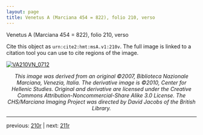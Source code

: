 ```yaml
---
layout: page
title: Venetus A (Marciana 454 = 822), folio 210, verso
---
```


Venetus A (Marciana 454 = 822), folio 210, verso

Cite this object as `urn:cite2:hmt:msA.v1:210v`.  The full image is linked to a citation tool you can use to cite regions of the image.

[![VA210VN_0712](http://www.homermultitext.org/iipsrv?IIIF=/project/homer/pyramidal/deepzoom/hmt/vaimg/2017a/VA210VN_0712.tif/full/800,/0/default.jpg)](http://www.homermultitext.org/ict2/?urn=urn:cite2:hmt:vaimg.2017a:VA210VN_0712) 

<p style="text-align: center; font-style: italic;">This image was derived from an original ©2007, Biblioteca Nazionale Marciana, Venezia, Italia. The derivative image is ©2010, Center for Hellenic Studies. Original and derivative are licensed under the Creative Commons Attribution-Noncommercial-Share Alike 3.0 License. The CHS/Marciana Imaging Project was directed by David Jacobs of the British Library.</p>

---

previous: [210r](../210r/) | next: [211r](../211r/)